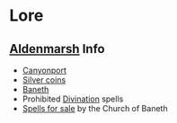 # Lore
## [Aldenmarsh](aldenmarsh.md) Info
- [Canyonport](canyonport.md)
- [Silver coins](coins.md)
- [Baneth](baneth.md)
- Prohibited [Divination](divination.md) spells
- [Spells for sale](spell_sales.md) by the Church of Baneth
